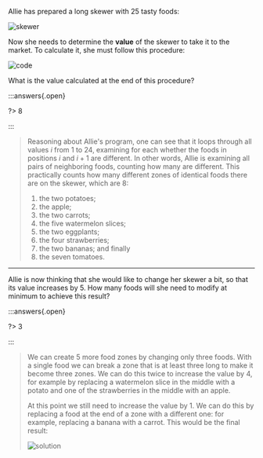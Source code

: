 Allie has prepared a long skewer with 25 tasty foods:

![skewer](fig.asy)

Now she needs to determine the **value** of the skewer to take it to the market. To calculate it, she must follow this procedure:

![code](code.asy)

What is the value calculated at the end of this procedure?

:::answers{.open}

?> 8

:::

> Reasoning about Allie's program, one can see that it loops through all values $i$ from $1$ to $24$, examining for each whether the foods in positions $i$ and $i+1$ are different. In other words, Allie is examining all pairs of neighboring foods, counting how many are different. This practically counts how many different zones of identical foods there are on the skewer, which are 8:
>
> 1.  the two potatoes;
> 2.  the apple;
> 3.  the two carrots;
> 4.  the five watermelon slices;
> 5.  the two eggplants;
> 6.  the four strawberries;
> 7.  the two bananas; and finally
> 8.  the seven tomatoes.

-----

Allie is now thinking that she would like to change her skewer a bit, so that its value increases by $5$. How many foods will she need to modify at minimum to achieve this result?

:::answers{.open}

?> 3

:::

> We can create $5$ more food zones by changing only three foods.
> With a single food we can break a zone that is at least three long to make it become three zones.
> We can do this twice to increase the value by $4$, for example by replacing
> a watermelon slice in the middle with a potato and one of the strawberries in the middle with an apple.
>
> At this point we still need to increase the value by $1$. We can do this by replacing a food
> at the end of a zone with a different one: for example, replacing a banana with a carrot.
> This would be the final result:
>
> ![solution](sol.asy)
